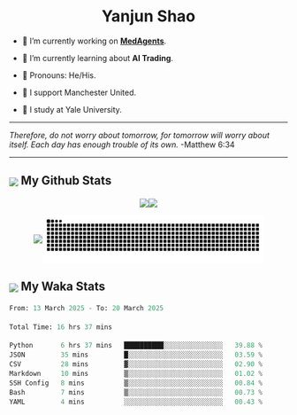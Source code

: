 

<h1 align="center">Yanjun Shao</h1>

- 🐒 I’m currently working on **[MedAgents](https://github.com/gersteinlab/MedAgents)**.

- 🦧 I’m currently learning about **AI Trading**.

- 🦍 Pronouns: He/His.

- 👹 I support Manchester United.

- 🐶 I study at Yale University.

---

<i> Therefore, do not worry about tomorrow, for tomorrow will worry about itself. Each day has enough trouble of its own. </i> -Matthew 6:34

---

<h2><img src="https://emojis.slackmojis.com/emojis/images/1579216111/7550/pikachu_wave.gif?1579216111" align="center" width="28" /> My Github Stats</h2>

<p align="center"><img align="center" src = "https://github-readme-stats.vercel.app/api?username=super-dainiu&show_icons=true&count_private=true&theme=tokyonight&hide=issues&line_height=30" width="400px"><img align="center" src = "https://github-readme-streak-stats.herokuapp.com/?user=super-dainiu&theme=tokyonight" width="400px"></p>

<p align="center"><img align="center" width="400px" src="https://github-readme-stats.vercel.app/api/top-langs/?username=super-dainiu&layout=compact&theme=tokyonight&hide=html,tex,jupyter%20notebook"><img align="center" width="400px" src="https://github.com/super-dainiu/super-dainiu/blob/output/github-contribution-grid-snake.svg"></p>

<h2><img src="https://emojis.slackmojis.com/emojis/images/1579216111/7550/pikachu_wave.gif?1579216111" align="center" width="28" /> My Waka Stats</h2>

<!--START_SECTION:waka-->

```python
From: 13 March 2025 - To: 20 March 2025

Total Time: 16 hrs 37 mins

Python       6 hrs 37 mins   ██████████░░░░░░░░░░░░░░░   39.88 %
JSON         35 mins         █░░░░░░░░░░░░░░░░░░░░░░░░   03.59 %
CSV          28 mins         ▓░░░░░░░░░░░░░░░░░░░░░░░░   02.90 %
Markdown     10 mins         ▒░░░░░░░░░░░░░░░░░░░░░░░░   01.02 %
SSH Config   8 mins          ▒░░░░░░░░░░░░░░░░░░░░░░░░   00.84 %
Bash         7 mins          ▒░░░░░░░░░░░░░░░░░░░░░░░░   00.73 %
YAML         4 mins          ░░░░░░░░░░░░░░░░░░░░░░░░░   00.43 %
```

<!--END_SECTION:waka-->
